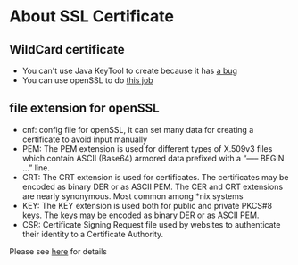 # About SSL Certificate

## WildCard certificate
+ You can't use Java KeyTool to create because it has 
[a bug](https://stackoverflow.com/questions/33827789/self-signed-certificate-dnsname-components-must-begin-with-a-letter)
+ You can use openSSL to do [this job](https://www.switch.ch/pki/manage/request/csr-openssl/)

## file extension for openSSL
+ cnf: config file for openSSL, it can set many data for creating a certificate to avoid input manually
+ PEM: The PEM extension is used for different types of X.509v3 files which contain ASCII (Base64) armored data prefixed with a “—– BEGIN …” line.
+ CRT: The CRT extension is used for certificates. The certificates may be encoded as binary DER or as ASCII PEM. 
   The CER and CRT extensions are nearly synonymous.  Most common among *nix systems
+ KEY: The KEY extension is used both for public and private PKCS#8 keys. The keys may be encoded as binary DER or as ASCII PEM.  
+ CSR:  Certificate Signing Request file used by websites to authenticate their identity to a Certificate Authority.

Please see [here](https://support.ssl.com/Knowledgebase/Article/View/19/0/der-vs-crt-vs-cer-vs-pem-certificates-and-how-to-convert-them) for details 